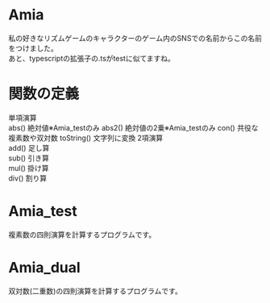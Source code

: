 # Amia
私の好きなリズムゲームのキャラクターのゲーム内のSNSでの名前からこの名前をつけました。<br>
あと、typescriptの拡張子の.tsがtestに似てますね。

# 関数の定義
単項演算<br>
abs() 絶対値※Amia_testのみ
abs2() 絶対値の2乗※Amia_testのみ
con() 共役な複素数や双対数
toString() 文字列に変換
2項演算<br>
add() 足し算<br>
sub() 引き算<br>
mul() 掛け算<br>
div() 割り算<br>
# Amia_test
複素数の四則演算を計算するプログラムです。<br>

# Amia_dual
双対数(二重数)の四則演算を計算するプログラムです。<br>

